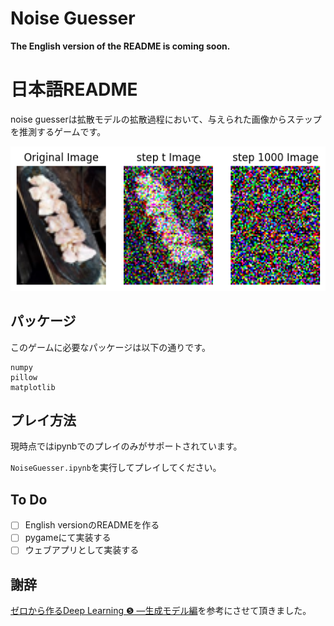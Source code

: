 # Noise Guesser
**The English version of the README is coming soon.**

# 日本語README
noise guesserは拡散モデルの拡散過程において、与えられた画像からステップを推測するゲームです。


<img src="./docs/example.png">

## パッケージ
このゲームに必要なパッケージは以下の通りです。
```
numpy
pillow
matplotlib
```

## プレイ方法
現時点ではipynbでのプレイのみがサポートされています。

`NoiseGuesser.ipynb`を実行してプレイしてください。

## To Do
- [ ]  English versionのREADMEを作る
- [ ]  pygameにて実装する
- [ ]  ウェブアプリとして実装する

## 謝辞
[ゼロから作るDeep Learning ❺ ―生成モデル編](https://www.oreilly.co.jp/books/9784814400591/)を参考にさせて頂きました。
